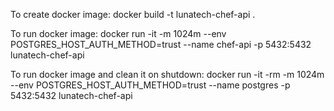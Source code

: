 To create docker image:
docker build -t lunatech-chef-api .

To run docker image:
docker run -it -m 1024m --env POSTGRES_HOST_AUTH_METHOD=trust --name chef-api -p 5432:5432 lunatech-chef-api

To run docker image and clean it on shutdown:
docker run -it -rm -m 1024m --env POSTGRES_HOST_AUTH_METHOD=trust --name postgres -p 5432:5432 lunatech-chef-api
